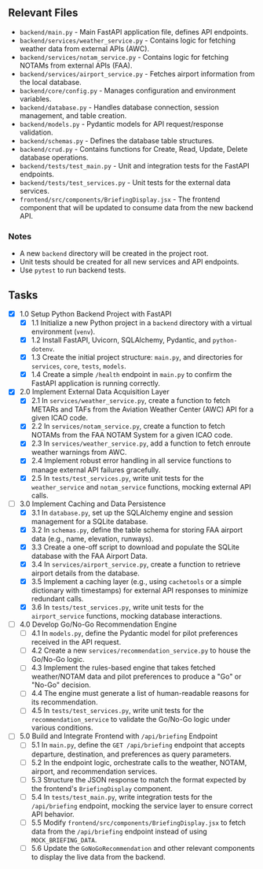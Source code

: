 ## Relevant Files

- `backend/main.py` - Main FastAPI application file, defines API endpoints.
- `backend/services/weather_service.py` - Contains logic for fetching weather data from external APIs (AWC).
- `backend/services/notam_service.py` - Contains logic for fetching NOTAMs from external APIs (FAA).
- `backend/services/airport_service.py` - Fetches airport information from the local database.
- `backend/core/config.py` - Manages configuration and environment variables.
- `backend/database.py` - Handles database connection, session management, and table creation.
- `backend/models.py` - Pydantic models for API request/response validation.
- `backend/schemas.py` - Defines the database table structures.
- `backend/crud.py` - Contains functions for Create, Read, Update, Delete database operations.
- `backend/tests/test_main.py` - Unit and integration tests for the FastAPI endpoints.
- `backend/tests/test_services.py` - Unit tests for the external data services.
- `frontend/src/components/BriefingDisplay.jsx` - The frontend component that will be updated to consume data from the new backend API.

### Notes

- A new `backend` directory will be created in the project root.
- Unit tests should be created for all new services and API endpoints.
- Use `pytest` to run backend tests.

## Tasks

- [x] 1.0 Setup Python Backend Project with FastAPI
  - [x] 1.1 Initialize a new Python project in a `backend` directory with a virtual environment (`venv`).
  - [x] 1.2 Install FastAPI, Uvicorn, SQLAlchemy, Pydantic, and `python-dotenv`.
  - [x] 1.3 Create the initial project structure: `main.py`, and directories for `services`, `core`, `tests`, `models`.
  - [x] 1.4 Create a simple `/health` endpoint in `main.py` to confirm the FastAPI application is running correctly.
- [x] 2.0 Implement External Data Acquisition Layer
  - [x] 2.1 In `services/weather_service.py`, create a function to fetch METARs and TAFs from the Aviation Weather Center (AWC) API for a given ICAO code.
  - [x] 2.2 In `services/notam_service.py`, create a function to fetch NOTAMs from the FAA NOTAM System for a given ICAO code.
  - [x] 2.3 In `services/weather_service.py`, add a function to fetch enroute weather warnings from AWC.
  - [x] 2.4 Implement robust error handling in all service functions to manage external API failures gracefully.
  - [x] 2.5 In `tests/test_services.py`, write unit tests for the `weather_service` and `notam_service` functions, mocking external API calls.
- [ ] 3.0 Implement Caching and Data Persistence
  - [x] 3.1 In `database.py`, set up the SQLAlchemy engine and session management for a SQLite database.
  - [x] 3.2 In `schemas.py`, define the table schema for storing FAA airport data (e.g., name, elevation, runways).
  - [x] 3.3 Create a one-off script to download and populate the SQLite database with the FAA Airport Data.
  - [x] 3.4 In `services/airport_service.py`, create a function to retrieve airport details from the database.
  - [x] 3.5 Implement a caching layer (e.g., using `cachetools` or a simple dictionary with timestamps) for external API responses to minimize redundant calls.
  - [x] 3.6 In `tests/test_services.py`, write unit tests for the `airport_service` functions, mocking database interactions.
- [ ] 4.0 Develop Go/No-Go Recommendation Engine
  - [ ] 4.1 In `models.py`, define the Pydantic model for pilot preferences received in the API request.
  - [ ] 4.2 Create a new `services/recommendation_service.py` to house the Go/No-Go logic.
  - [ ] 4.3 Implement the rules-based engine that takes fetched weather/NOTAM data and pilot preferences to produce a "Go" or "No-Go" decision.
  - [ ] 4.4 The engine must generate a list of human-readable reasons for its recommendation.
  - [ ] 4.5 In `tests/test_services.py`, write unit tests for the `recommendation_service` to validate the Go/No-Go logic under various conditions.
- [ ] 5.0 Build and Integrate Frontend with `/api/briefing` Endpoint
  - [ ] 5.1 In `main.py`, define the `GET /api/briefing` endpoint that accepts departure, destination, and preferences as query parameters.
  - [ ] 5.2 In the endpoint logic, orchestrate calls to the weather, NOTAM, airport, and recommendation services.
  - [ ] 5.3 Structure the JSON response to match the format expected by the frontend's `BriefingDisplay` component.
  - [ ] 5.4 In `tests/test_main.py`, write integration tests for the `/api/briefing` endpoint, mocking the service layer to ensure correct API behavior.
  - [ ] 5.5 Modify `frontend/src/components/BriefingDisplay.jsx` to fetch data from the `/api/briefing` endpoint instead of using `MOCK_BRIEFING_DATA`.
  - [ ] 5.6 Update the `GoNoGoRecommendation` and other relevant components to display the live data from the backend.
